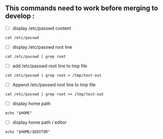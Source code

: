## This commands need to work before merging to develop :

- [ ] display /etc/passwd content
```
cat /etc/passwd
```

- [ ] display /etc/passwd root line
```
cat /etc/passwd | grep root
```
- [ ] add /etc/passwd root line to tmp file
```
cat /etc/passwd | grep root > /tmp/test-out
```
- [ ] Append /etc/passwd root line to tmp file
```
cat /etc/passwd | grep root >> /tmp/test-out
```
- [ ] display home path
```
echo "$HOME"
```
- [ ] display home path / editor
```
echo "$HOME/$EDITOR"
```